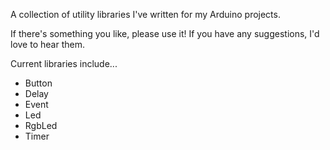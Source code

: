 A collection of utility libraries I've written for my Arduino projects.

If there's something you like, please use it! If you have any suggestions, I'd love to hear them.

Current libraries include...

* Button
* Delay
* Event
* Led
* RgbLed
* Timer
